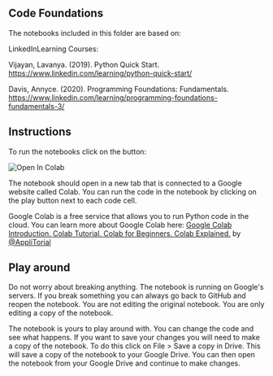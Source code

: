 ## Code Foundations

The notebooks included in this folder are based on:

LinkedInLearning Courses:

Vijayan, Lavanya. (2019). Python Quick Start. https://www.linkedin.com/learning/python-quick-start/ 

Davis, Annyce. (2020). Programming Foundations: Fundamentals. https://www.linkedin.com/learning/programming-foundations-fundamentals-3/ 

## Instructions
To run the notebooks click on the button:

<img src="https://colab.research.google.com/assets/colab-badge.svg" alt="Open In Colab"/>

The notebook should open in a new tab that is connected to a Google website called Colab. You can run the code in the notebook by clicking on the play button next to each code cell.

Google Colab is a free service that allows you to run Python code in the cloud. You can learn more about Google Colab here: [Google Colab Introduction. Colab Tutorial. Colab for Beginners. Colab Explained.](https://www.youtube.com/watch?v=g0xu9DA4gDw) by [@AppliTorial](https://www.youtube.com/@AppliTorial)

## Play around
Do not worry about breaking anything. The notebook is running on Google's servers. If you break something you can always go back to GitHub and reopen the notebook. You are not editing the original notebook. You are only editing a copy of the notebook.

The notebook is yours to play around with. You can change the code and see what happens. If you want to save your changes you will need to make a copy of the notebook. To do this click on File > Save a copy in Drive. This will save a copy of the notebook to your Google Drive. You can then open the notebook from your Google Drive and continue to make changes.